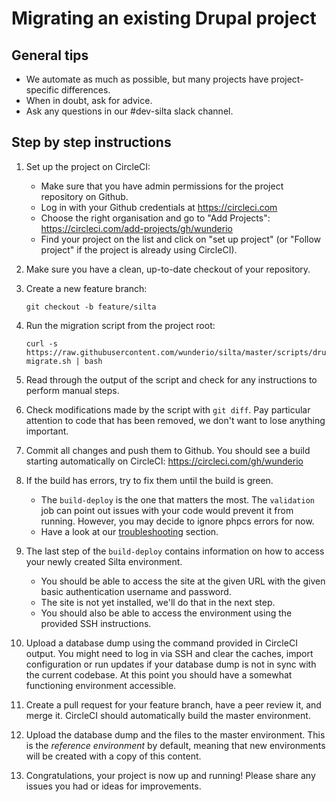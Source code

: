# Migrating an existing Drupal project

## General tips

- We automate as much as possible, but many projects have project-specific differences.
- When in doubt, ask for advice.
- Ask any questions in our #dev-silta slack channel.

## Step by step instructions

1. Set up the project on CircleCI:

   - Make sure that you have admin permissions for the project repository on Github.
   - Log in with your Github credentials at https://circleci.com
   - Choose the right organisation and go to "Add Projects": https://circleci.com/add-projects/gh/wunderio
   - Find your project on the list and click on "set up project" (or "Follow project" if the project is already using CircleCI).

1. Make sure you have a clean, up-to-date checkout of your repository.

1. Create a new feature branch:

   ```
   git checkout -b feature/silta
   ```

1. Run the migration script from the project root:

   ```
   curl -s https://raw.githubusercontent.com/wunderio/silta/master/scripts/drupal-migrate.sh | bash
   ```

1. Read through the output of the script and check for any instructions to perform manual steps.

1. Check modifications made by the script with `git diff`. Pay particular attention to code that has been removed, we don't want to lose anything important.

1. Commit all changes and push them to Github. You should see a build starting automatically on CircleCI: https://circleci.com/gh/wunderio

1. If the build has errors, try to fix them until the build is green.

   - The `build-deploy` is the one that matters the most. The `validation` job can point out issues with your code would prevent it from running. However, you may decide to ignore phpcs errors for now.
   - Have a look at our [troubleshooting](troubleshooting.md) section.

1. The last step of the `build-deploy` contains information on how to access your newly created Silta environment.

   - You should be able to access the site at the given URL with the given basic authentication username and password.
   - The site is not yet installed, we'll do that in the next step.
   - You should also be able to access the environment using the provided SSH instructions.

1. Upload a database dump using the command provided in CircleCI output.
   You might need to log in via SSH and clear the caches, import configuration or run updates if your database dump is not in sync with the current codebase.
   At this point you should have a somewhat functioning environment accessible.

1. Create a pull request for your feature branch, have a peer review it, and merge it.
   CircleCI should automatically build the master environment.

1. Upload the database dump and the files to the master environment.
   This is the _reference environment_ by default, meaning that new environments
   will be created with a copy of this content.

1. Congratulations, your project is now up and running! Please share any issues you had or ideas for improvements.
